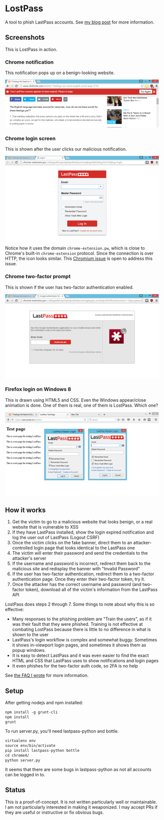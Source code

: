 # LostPass

A tool to phish LastPass accounts. See [my blog
post](https://www.seancassidy.me/lostpass.html) for more information.

## Screenshots

This is LostPass in action.

### Chrome notification

This notification pops up on a benign-looking website.

![Chrome notification](images/notification.png)

### Chrome login screen

This is shown after the user clicks our malicious notification.

![Chrome login](images/login1.png)

Notice how it uses the domain `chrome-extension.pw`, which is close to Chrome's
built-in `chrome-extension` protocol. Since the connection is over HTTP, the
icon looks similar. This 
[Chromium issue](https://code.google.com/p/chromium/issues/detail?id=453093) 
is open to address this issue.

### Chrome two-factor prompt

This is shown if the user has two-factor authentication enabled.

![Chrome two-factor](images/2fa.png)

### Firefox login on Windows 8

This is drawn using HTML5 and CSS. Even the Windows appear/close animation is
done. One of them is real, one of them is LostPass. Which one?

![Firefox login](images/firefox_win.png)

## How it works

1. Get the victim to go to a malicious website that looks benign, or a real
   website that is vulnerable to XSS
2. If they have LastPass installed, show the login expired notification and log
   the user out of LastPass (Logout CSRF)
3. Once the victim clicks on the fake banner, direct them to an
   attacker-controlled login page that looks identical to the LastPass one
4. The victim will enter their password and send the credentials to the
   attacker's server
5. If the username and password is incorrect, redirect them back to the
   malicious site and redisplay the banner with "Invalid Password"
6. If the user has two-factor authentication, redirect them to a two-factor
   authentication page. Once they enter their two-factor token, try it.
7. Once the attacker has the correct username and password (and two-factor
   token), download all of the victim's information from the LastPass API

LostPass does steps 2 through 7. Some things to note about why this is so 
effective:

- Many responses to the phishing problem are "Train the users", as if it was
  their fault that they were phished. Training is not effective at combating
  LostPass because there is little to no difference in what is shown to the 
  user
- LastPass's login workflow is complex and somewhat buggy. Sometimes it shows
  in-viewport login pages, and sometimes it shows them as popup windows.
- It is easy to detect LastPass and it was even easier to find the exact HTML
  and CSS that LastPass uses to show notifications and login pages
- It even phishes for the two-factor auth code, so 2FA is no help

See [the FAQ I wrote](https://www.seancassidy.me/lostpass.html) for more
information.

## Setup

After getting nodejs and npm installed:

    npm install -g grunt-cli
    npm install
    grunt

To run server.py, you'll need lastpass-python and bottle.

    virtualenv env
    source env/bin/activate
    pip install lastpass-python bottle
    cd chrome4/
    python server.py

It seems that there are some bugs in lastpass-python as not all accounts can be
logged in to.

## Status

This is a proof-of-concept. It is not written particularly well or
maintainable. I am not particularly interested in making it weaponized. I may
accept PRs if they are useful or instructive or fix obvious bugs.

